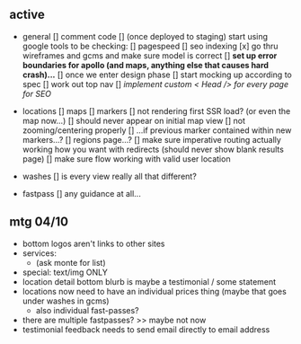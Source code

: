 ## active
- general
  [] comment code
  [] (once deployed to staging) start using google tools to be checking:
    [] pagespeed
    [] seo indexing
  [x] go thru wireframes and gcms and make sure model is correct
  [] **set up error boundaries for apollo (and maps, anything else that causes hard crash)...**
  [] once we enter design phase
    [] start mocking up according to spec
    [] work out top nav
  [] *implement custom < Head /> for every page for SEO*

- locations
  [] maps
    [] markers
      [] not rendering first SSR load? (or even the map now...)
      [] should never appear on initial map view
    [] not zooming/centering properly
      [] ...if previous marker contained within new markers...?
  [] regions page...?
  [] make sure imperative routing actually working how you want with redirects (should never show blank results page)
  [] make sure flow working with valid user location

- washes
  [] is every view really all that different?

- fastpass
  [] any guidance at all...


## mtg 04/10
+ bottom logos aren't links to other sites
+ services:
  + (ask monte for list)
+ special: text/img ONLY 
+ location detail bottom blurb is maybe a testimonial / some statement
+ locations now need to have an individual prices thing (maybe that goes under washes in gcms)
  + also individual fast-passes?
+ there are multiple fastpasses? >> maybe not now
+ testimonial feedback needs to send email directly to email address
